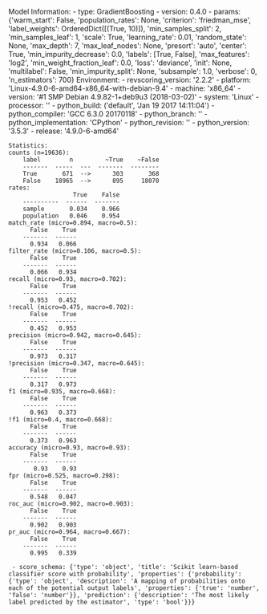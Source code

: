 Model Information:
	 - type: GradientBoosting
	 - version: 0.4.0
	 - params: {'warm_start': False, 'population_rates': None, 'criterion': 'friedman_mse', 'label_weights': OrderedDict([(True, 10)]), 'min_samples_split': 2, 'min_samples_leaf': 1, 'scale': True, 'learning_rate': 0.01, 'random_state': None, 'max_depth': 7, 'max_leaf_nodes': None, 'presort': 'auto', 'center': True, 'min_impurity_decrease': 0.0, 'labels': [True, False], 'max_features': 'log2', 'min_weight_fraction_leaf': 0.0, 'loss': 'deviance', 'init': None, 'multilabel': False, 'min_impurity_split': None, 'subsample': 1.0, 'verbose': 0, 'n_estimators': 700}
	Environment:
	 - revscoring_version: '2.2.2'
	 - platform: 'Linux-4.9.0-6-amd64-x86_64-with-debian-9.4'
	 - machine: 'x86_64'
	 - version: '#1 SMP Debian 4.9.82-1+deb9u3 (2018-03-02)'
	 - system: 'Linux'
	 - processor: ''
	 - python_build: ('default', 'Jan 19 2017 14:11:04')
	 - python_compiler: 'GCC 6.3.0 20170118'
	 - python_branch: ''
	 - python_implementation: 'CPython'
	 - python_revision: ''
	 - python_version: '3.5.3'
	 - release: '4.9.0-6-amd64'
	
	Statistics:
	counts (n=19636):
		label        n         ~True    ~False
		-------  -----  ---  -------  --------
		True       671  -->      303       368
		False    18965  -->      895     18070
	rates:
		              True    False
		----------  ------  -------
		sample       0.034    0.966
		population   0.046    0.954
	match_rate (micro=0.894, macro=0.5):
		  False    True
		-------  ------
		  0.934   0.066
	filter_rate (micro=0.106, macro=0.5):
		  False    True
		-------  ------
		  0.066   0.934
	recall (micro=0.93, macro=0.702):
		  False    True
		-------  ------
		  0.953   0.452
	!recall (micro=0.475, macro=0.702):
		  False    True
		-------  ------
		  0.452   0.953
	precision (micro=0.942, macro=0.645):
		  False    True
		-------  ------
		  0.973   0.317
	!precision (micro=0.347, macro=0.645):
		  False    True
		-------  ------
		  0.317   0.973
	f1 (micro=0.935, macro=0.668):
		  False    True
		-------  ------
		  0.963   0.373
	!f1 (micro=0.4, macro=0.668):
		  False    True
		-------  ------
		  0.373   0.963
	accuracy (micro=0.93, macro=0.93):
		  False    True
		-------  ------
		   0.93    0.93
	fpr (micro=0.525, macro=0.298):
		  False    True
		-------  ------
		  0.548   0.047
	roc_auc (micro=0.902, macro=0.903):
		  False    True
		-------  ------
		  0.902   0.903
	pr_auc (micro=0.964, macro=0.667):
		  False    True
		-------  ------
		  0.995   0.339
	
	 - score_schema: {'type': 'object', 'title': 'Scikit learn-based classifier score with probability', 'properties': {'probability': {'type': 'object', 'description': 'A mapping of probabilities onto each of the potential output labels', 'properties': {'true': 'number', 'false': 'number'}}, 'prediction': {'description': 'The most likely label predicted by the estimator', 'type': 'bool'}}}

